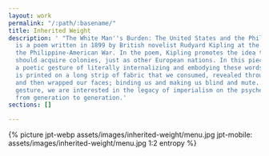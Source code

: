 ```yaml
---
layout: work
permalink: "/:path/:basename/"
title: Inherited Weight
description: ' "The White Man''s Burden: The United States and the Philippine Islands"
  is a poem written in 1899 by British novelist Rudyard Kipling at the beginning of
  the Philippine-American War. In the poem, Kipling promotes the idea that the US
  should acquire colonies, just as other European nations. In this piece, we performed
  a poetic gesture of literally internalizing and embodying these words. The poem
  is printed on a long strip of fabric that we consumed, revealed through our mouths,
  and then wrapped our faces; binding us and making us blind and mute. Through this
  gesture, we are interested in the legacy of imperialism on the psyche and body,
  from generation to generation.'
sections: []

---
```


{% picture jpt-webp
  assets/images/inherited-weight/menu.jpg
  jpt-mobile: assets/images/inherited-weight/menu.jpg 1:2 entropy %}
